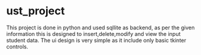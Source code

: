 # ust_project
This project is done in python and used sqllite as backend, as per the given information this is designed to insert,delete,modify and view the input student data. The ui design is very simple as it include only basic tkinter controls.

